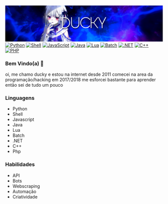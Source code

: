 <img src='banner.jpg' alt="banner"></img>
[![Python](https://img.shields.io/badge/-Python-blue?style=flat&logo=python)](link_para_python)
[![Shell](https://img.shields.io/badge/-Shell-black?style=flat&logo=gnu-bash)](link_para_shell)
[![JavaScript](https://img.shields.io/badge/-JavaScript-yellow?style=flat&logo=javascript)](link_para_javascript)
[![Java](https://img.shields.io/badge/-Java-red?style=flat&logo=java)](link_para_java)
[![Lua](https://img.shields.io/badge/-Lua-blueviolet?style=flat&logo=lua)](link_para_lua)
[![Batch](https://img.shields.io/badge/-Batch-green?style=flat&logo=batch)](link_para_batch)
[![.NET](https://img.shields.io/badge/-.NET-purple?style=flat&logo=.net)](link_para_dotnet)
[![C++](https://img.shields.io/badge/-C++-blue?style=flat&logo=c%2B%2B)](link_para_cplusplus)
[![PHP](https://img.shields.io/badge/-PHP-purple?style=flat&logo=php)](link_para_php)

### Bem Vindo(a) 🦆

oi, me chamo ducky e estou na internet desde 2011
comecei na area da programação/hacking em 2017/2018
me esforcei bastante para aprender então sei de tudo
um pouco


### Linguagens
- Python
- Shell
- Javascript
- Java
- Lua
- Batch
- .NET
- C++
- Php

### Habilidades
- API
- Bots
- Webscraping
- Automação
- Criatividade
